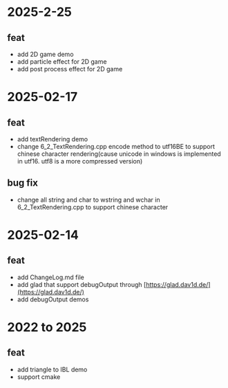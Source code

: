 # 2025-2-25
## feat 
- add 2D game demo
- add particle effect for 2D game
- add post process effect for 2D game

# 2025-02-17
## feat
- add textRendering demo
- change 6_2_TextRendering.cpp encode method to utf16BE to support chinese character rendering(cause unicode in windows is implemented in utf16. utf8 is a more compressed version)
## bug fix
- change all string and char to wstring and wchar in 6_2_TextRendering.cpp to support chinese character

# 2025-02-14
## feat
- add ChangeLog.md file
- add glad that support debugOutput through [https://glad.dav1d.de/](https://glad.dav1d.de/)
- add debugOutput demos

# 2022 to 2025
## feat
- add triangle to IBL demo
- support cmake